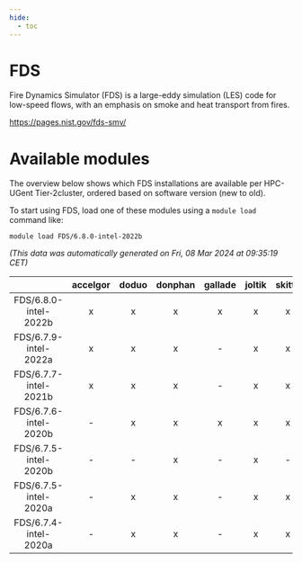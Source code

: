 ```yaml
---
hide:
  - toc
---
```


FDS
===


Fire Dynamics Simulator (FDS) is a large-eddy simulation (LES) code for low-speed flows, with an emphasis on smoke and heat transport from fires.

https://pages.nist.gov/fds-smv/
# Available modules


The overview below shows which FDS installations are available per HPC-UGent Tier-2cluster, ordered based on software version (new to old).

To start using FDS, load one of these modules using a `module load` command like:

```shell
module load FDS/6.8.0-intel-2022b
```

*(This data was automatically generated on Fri, 08 Mar 2024 at 09:35:19 CET)*  

| |accelgor|doduo|donphan|gallade|joltik|skitty|
| :---: | :---: | :---: | :---: | :---: | :---: | :---: |
|FDS/6.8.0-intel-2022b|x|x|x|x|x|x|
|FDS/6.7.9-intel-2022a|x|x|x|-|x|x|
|FDS/6.7.7-intel-2021b|x|x|x|-|x|x|
|FDS/6.7.6-intel-2020b|-|x|x|x|x|x|
|FDS/6.7.5-intel-2020b|-|-|x|-|x|-|
|FDS/6.7.5-intel-2020a|-|x|x|-|x|x|
|FDS/6.7.4-intel-2020a|-|x|x|-|x|x|
